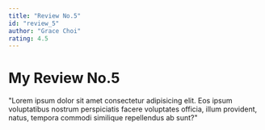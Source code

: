 ```yaml
---
title: "Review No.5"
id: "review_5"
author: "Grace Choi"
rating: 4.5
---
```


# My Review No.5

"Lorem ipsum dolor sit amet consectetur adipisicing elit. Eos ipsum voluptatibus nostrum perspiciatis facere voluptates officia, illum provident, natus, tempora commodi similique repellendus ab sunt?"